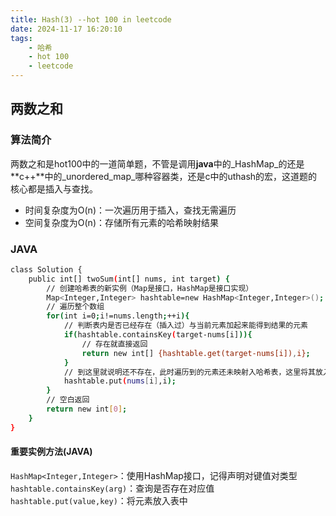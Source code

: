 ```yaml
---
title: Hash(3) --hot 100 in leetcode
date: 2024-11-17 16:20:10
tags:
    - 哈希
    - hot 100
    - leetcode
---
```


<script type="text/javascript"
src="http://cdn.mathjax.org/mathjax/latest/MathJax.js?config=TeX-AMS-MML_HTMLorMML">
</script>

## 两数之和
### 算法简介
两数之和是hot100中的一道简单题，不管是调用**java**中的_HashMap_的还是**c++**中的_unordered_map_哪种容器类，还是c中的uthash的宏，这道题的核心都是插入与查找。
- 时间复杂度为O(n)：一次遍历用于插入，查找无需遍历
- 空间复杂度为O(n)：存储所有元素的哈希映射结果

### JAVA
```bash
class Solution {
    public int[] twoSum(int[] nums, int target) {
        // 创建哈希表的新实例（Map是接口，HashMap是接口实现）
        Map<Integer,Integer> hashtable=new HashMap<Integer,Integer>();
        // 遍历整个数组
        for(int i=0;i!=nums.length;++i){
            // 判断表内是否已经存在（插入过）与当前元素加起来能得到结果的元素
            if(hashtable.containsKey(target-nums[i])){
                // 存在就直接返回
                return new int[] {hashtable.get(target-nums[i]),i};
            }
            // 到这里就说明还不存在，此时遍历到的元素还未映射入哈希表，这里将其放入表中
            hashtable.put(nums[i],i);
        }
        // 空白返回
        return new int[0];
    }
}
```

#### 重要实例方法(JAVA)
`HashMap<Integer,Integer>`：使用HashMap接口，记得声明对键值对类型
`hashtable.containsKey(arg)`：查询是否存在对应值
`hashtable.put(value,key)`：将元素放入表中
